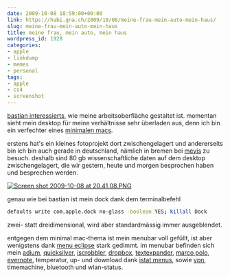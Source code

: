 ```yaml
---
date: 2009-10-08 18:59:00+00:00
link: https://habi.gna.ch/2009/10/08/meine-frau-mein-auto-mein-haus/
slug: meine-frau-mein-auto-mein-haus
title: meine frau, mein auto, mein haus
wordpress_id: 1928
categories:
- apple
- linkdump
- memes
- personal
tags:
- apple
- cs4
- screenshot
---
```


[bastian interessierts](https://blog.dasrecht.net/2009/10/07/desktop-07-10-2009/), wie meine arbeitsoberfläche gestaltet ist. momentan sieht mein desktop für meine verhältnisse sehr überladen aus, denn ich bin ein verfechter eines [minimalen macs](http://minimalmac.com/).

erstens hat's ein kleines fotoprojekt dort zwischengelagert und andererseits bin ich bin auch gerade in deutschland, nämlich in bremen bei [mevis](http://mevis.de/mre/Lunge.html) zu besuch. deshalb sind 80 gb wissenschaftliche daten auf dem desktop zwischengelagert, die wir gestern, heute und morgen besprochen haben und besprechen werden.

[![Screen shot 2009-10-08 at 20.41.08.PNG](https://habi.gna.ch/wp-content/uploads/2009/10/Screen-shot-2009-10-08-at-20.41.08-tm.jpg)](https://habi.gna.ch/wp-content/uploads/2009/10/Screen-shot-2009-10-08-at-20.41.08.png)

[](https://habi.gna.ch/wp-content/uploads/2009/10/Screen-shot-2009-10-08-at-20.41.08.png)

genau wie bei bastian ist mein dock dank dem terminalbefehl

```bash
defaults write com.apple.dock no-glass -boolean YES; killall Dock
```

zwei- statt dreidimensional, wird aber standardmässig immer ausgeblendet.

entgegen dem minimal mac-thema ist mein menubar voll gefüllt, ist aber wenigstens dank [menu eclipse](https://apple.com/downloads/macosx/system_disk_utilities/menueclipse.html) stark gedimmt. im menubar befinden sich mein [adium](http://adium.im/), [quicksilver](http://www.blacktree.com/), [iscrobbler](http://www.last.fm/group/iScrobbler), [dropbox](https://www.getdropbox.com/), [textexpander](http://www.smileonmymac.com/TextExpander/), [marco polo](http://www.symonds.id.au/marcopolo/), [evernote](http://www.evernote.com/), temperatur, up- und download dank [istat menus](http://islayer.com/apps/istatmenus/), sowie [vpn](http://www.id.unibe.ch/content/services/virtual_private_networking_vpn/auf_einen_blick/index_ger.html), timemachine, bluetooth und wlan-status.
